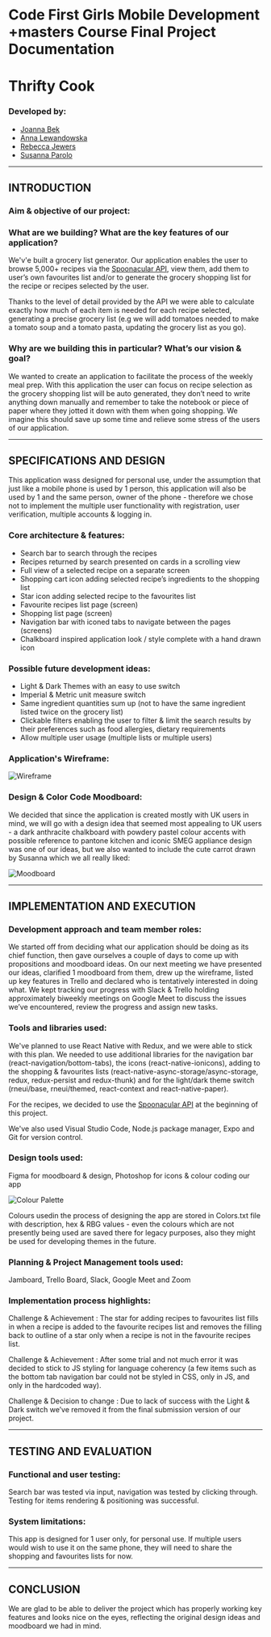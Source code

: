 # Code First Girls Mobile Development +masters Course Final Project Documentation

# Thrifty Cook

### Developed by:
- [Joanna Bek](https://github.com/asikowe)
- [Anna Lewandowska](https://github.com/anna-lewandowska)
- [Rebecca Jewers](https://github.com/FuckinGandalfMan)
- [Susanna Parolo](https://github.com/susannaparolo)

-----------------------------------------------------------------------

## INTRODUCTION

### Aim & objective of our project: 

### What are we building? What are the key features of our application?

We'v'e built a grocery list generator. Our application enables the user to browse 5,000+ recipes via the [Spoonacular API](https://spoonacular.com/food-api), view them, add them to user’s own favourites list and/or to generate the grocery shopping list for the recipe or recipes selected by the user. 

Thanks to the level of detail provided by the API we were able to calculate exactly how much of each item is needed for each recipe selected, generating a precise grocery list (e.g we will add tomatoes needed to make a tomato soup and a tomato pasta, updating the grocery list as you go).

### Why are we building this in particular? What’s our vision & goal?

We wanted to create an application to facilitate the process of the weekly meal prep. With this application the user can focus on recipe selection as the grocery shopping list will be auto generated, they don’t need to write anything down manually and remember to take the notebook or piece of paper where they jotted it down with them when going shopping. We imagine this should save up some time and relieve some stress of the users of our application.

---------------------------------------------------------------------

## SPECIFICATIONS AND DESIGN 

This application wass designed for personal use, under the assumption that just like a mobile phone is used by 1 person, this application will also be used by 1 and the same person, owner of the phone - therefore we chose not to implement the multiple user functionality with registration, user verification, multiple accounts & logging in.

### Core architecture & features:

- Search bar to search through the recipes
- Recipes returned by search presented on cards in a scrolling view
- Full view of a selected recipe on a separate screen
- Shopping cart icon adding selected recipe’s ingredients to the shopping list
- Star icon adding selected recipe to the favourites list
- Favourite recipes list page (screen)
- Shopping list page (screen)
- Navigation bar with iconed tabs to navigate between the pages (screens)
- Chalkboard inspired application look / style complete with a hand drawn icon

### Possible future development ideas:

- Light & Dark Themes with an easy to use switch
- Imperial & Metric unit measure switch
- Same ingredient quantities sum up (not to have the same ingredient listed twice on the grocery list)
- Clickable filters enabling the user to filter & limit the search results by their preferences such as food allergies, dietary requirements
- Allow multiple user usage (multiple lists or multiple users)

### Application's Wireframe:

![Wireframe](./assets/images/wireframe.png)

### Design & Color Code Moodboard:

We decided that since the application is created mostly with UK users in mind, we will go with a design idea that seemed most appealing to UK users - a dark anthracite chalkboard with powdery pastel colour accents with possible reference to pantone kitchen and iconic SMEG appliance design was one of our ideas, but we also wanted to include the cute carrot drawn by Susanna which we all really liked:

![Moodboard](./assets/images/moodboard.png)

-----------------------------------------------------------------------

## IMPLEMENTATION AND EXECUTION 

### Development approach and team member roles: 

We started off from deciding what our application should be doing as its chief function, then gave ourselves a couple of days to come up with propositions and moodboard ideas. On our next meeting we have presented our ideas, clarified 1 moodboard from them, drew up the wireframe, listed up key features in Trello and declared who is tentatively interested in doing what. We kept tracking our progress with Slack & Trello holding approximately biweekly meetings on Google Meet to discuss the issues we’ve encountered, review the progress and assign new tasks.

### Tools and libraries used:

We've planned to use React Native with Redux, and we were able to stick with this plan. We needed to use additional libraries for the navigation bar (react-navigation/bottom-tabs), the icons (react-native-ionicons), adding to the shopping & favourites lists (react-native-async-storage/async-storage, redux, redux-persist and redux-thunk) and for the light/dark theme switch (rneui/base, rneui/themed, react-context and react-native-paper).

For the recipes, we decided to use the [Spoonacular API](https://spoonacular.com/food-api) at the beginning of this project.

We've also used Visual Studio Code, Node.js package manager, Expo and Git for version control.

### Design tools used:

Figma for moodboard & design, Photoshop for icons & colour coding our app

![Colour Palette](./assets/images/colours.png)

Colours usedin the process of designing the app are stored in Colors.txt file with description, hex & RBG values - even the colours which are not presently being used are saved there for legacy purposes, also they might be used for developing themes in the future.

### Planning & Project Management tools used:

Jamboard, Trello Board, Slack, Google Meet and Zoom

### Implementation process highlights:

Challenge & Achievement : The star for adding recipes to favourites list fills in when a recipe is added to the favourite recipes list and removes the filling back to outline of a star only when a recipe is not in the favourite recipes list.

Challenge & Achievement : After some trial and not much error it was decided to stick to JS styling for language coherency (a few items such as the bottom tab navigation bar could not be styled in CSS, only in JS, and only in the hardcoded way).

Challenge & Decision to change : Due to lack of success with the Light & Dark switch we’ve removed it from the final submission version of our project. 

---------------------------------------------------------------------------

## TESTING AND EVALUATION

### Functional and user testing:

Search bar was tested via input, navigation was tested by clicking through. Testing for items rendering & positioning was successful.

### System limitations:

This app is designed for 1 user only, for personal use. If multiple users would wish to use it on the same phone, they will need to share the shopping and favourites lists for now.

---------------------------------------------------------------------------

## CONCLUSION

We are glad to be able to deliver the project which has properly working key features and looks nice on the eyes, reflecting the original design ideas and moodboard we had in mind. 
